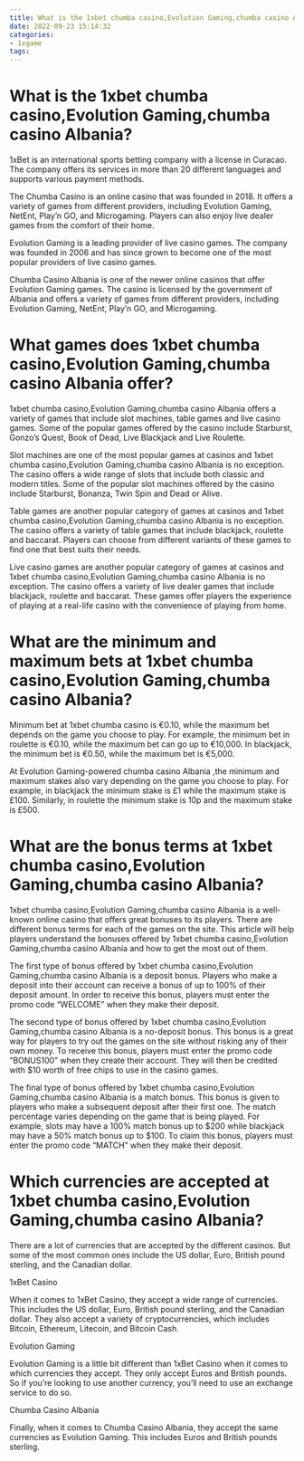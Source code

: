 ```yaml
---
title: What is the 1xbet chumba casino,Evolution Gaming,chumba casino Albania
date: 2022-09-23 15:14:32
categories:
- 1xgame
tags:
---
```



#  What is the 1xbet chumba casino,Evolution Gaming,chumba casino Albania?

1xBet is an international sports betting company with a license in Curacao. The company offers its services in more than 20 different languages and supports various payment methods.

The Chumba Casino is an online casino that was founded in 2018. It offers a variety of games from different providers, including Evolution Gaming, NetEnt, Play’n GO, and Microgaming. Players can also enjoy live dealer games from the comfort of their home.

Evolution Gaming is a leading provider of live casino games. The company was founded in 2006 and has since grown to become one of the most popular providers of live casino games.

Chumba Casino Albania is one of the newer online casinos that offer Evolution Gaming games. The casino is licensed by the government of Albania and offers a variety of games from different providers, including Evolution Gaming, NetEnt, Play’n GO, and Microgaming.

#  What games does 1xbet chumba casino,Evolution Gaming,chumba casino Albania offer?

1xbet chumba casino,Evolution Gaming,chumba casino Albania offers a variety of games that include slot machines, table games and live casino games. Some of the popular games offered by the casino include Starburst, Gonzo’s Quest, Book of Dead, Live Blackjack and Live Roulette.

Slot machines are one of the most popular games at casinos and 1xbet chumba casino,Evolution Gaming,chumba casino Albania is no exception. The casino offers a wide range of slots that include both classic and modern titles. Some of the popular slot machines offered by the casino include Starburst, Bonanza, Twin Spin and Dead or Alive.

Table games are another popular category of games at casinos and 1xbet chumba casino,Evolution Gaming,chumba casino Albania is no exception. The casino offers a variety of table games that include blackjack, roulette and baccarat. Players can choose from different variants of these games to find one that best suits their needs.

Live casino games are another popular category of games at casinos and 1xbet chumba casino,Evolution Gaming,chumba casino Albania is no exception. The casino offers a variety of live dealer games that include blackjack, roulette and baccarat. These games offer players the experience of playing at a real-life casino with the convenience of playing from home.

#  What are the minimum and maximum bets at 1xbet chumba casino,Evolution Gaming,chumba casino Albania?

Minimum bet at 1xbet chumba casino is €0.10, while the maximum bet depends on the game you choose to play. For example, the minimum bet in roulette is €0.10, while the maximum bet can go up to €10,000. In blackjack, the minimum bet is €0.50, while the maximum bet is €5,000. 

At Evolution Gaming-powered chumba casino Albania ,the minimum and maximum stakes also vary depending on the game you choose to play. For example, in blackjack the minimum stake is £1 while the maximum stake is £100. Similarly, in roulette the minimum stake is 10p and the maximum stake is £500.

#  What are the bonus terms at 1xbet chumba casino,Evolution Gaming,chumba casino Albania?

1xbet chumba casino,Evolution Gaming,chumba casino Albania is a well-known online casino that offers great bonuses to its players. There are different bonus terms for each of the games on the site. This article will help players understand the bonuses offered by 1xbet chumba casino,Evolution Gaming,chumba casino Albania and how to get the most out of them.

The first type of bonus offered by 1xbet chumba casino,Evolution Gaming,chumba casino Albania is a deposit bonus. Players who make a deposit into their account can receive a bonus of up to 100% of their deposit amount. In order to receive this bonus, players must enter the promo code “WELCOME” when they make their deposit.

The second type of bonus offered by 1xbet chumba casino,Evolution Gaming,chumba casino Albania is a no-deposit bonus. This bonus is a great way for players to try out the games on the site without risking any of their own money. To receive this bonus, players must enter the promo code “BONUS100” when they create their account. They will then be credited with $10 worth of free chips to use in the casino games.

The final type of bonus offered by 1xbet chumba casino,Evolution Gaming,chumba casino Albania is a match bonus. This bonus is given to players who make a subsequent deposit after their first one. The match percentage varies depending on the game that is being played. For example, slots may have a 100% match bonus up to $200 while blackjack may have a 50% match bonus up to $100. To claim this bonus, players must enter the promo code “MATCH” when they make their deposit.

#  Which currencies are accepted at 1xbet chumba casino,Evolution Gaming,chumba casino Albania?

There are a lot of currencies that are accepted by the different casinos. But some of the most common ones include the US dollar, Euro, British pound sterling, and the Canadian dollar.

1xBet Casino

When it comes to 1xBet Casino, they accept a wide range of currencies. This includes the US dollar, Euro, British pound sterling, and the Canadian dollar. They also accept a variety of cryptocurrencies, which includes Bitcoin, Ethereum, Litecoin, and Bitcoin Cash.

Evolution Gaming

Evolution Gaming is a little bit different than 1xBet Casino when it comes to which currencies they accept. They only accept Euros and British pounds. So if you’re looking to use another currency, you’ll need to use an exchange service to do so.

Chumba Casino Albania

Finally, when it comes to Chumba Casino Albania, they accept the same currencies as Evolution Gaming. This includes Euros and British pounds sterling.